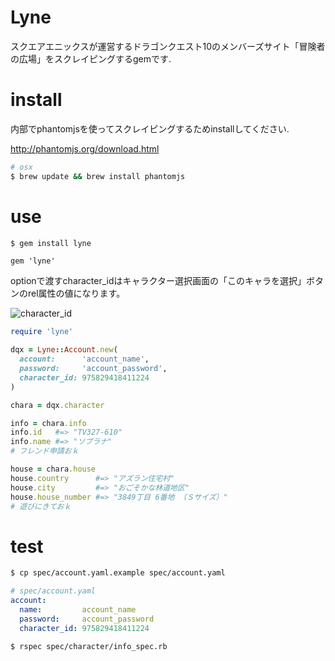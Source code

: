 # Lyne
スクエアエニックスが運営するドラゴンクエスト10のメンバーズサイト「冒険者の広場」をスクレイピングするgemです.

# install

内部でphantomjsを使ってスクレイピングするためinstallしてください.

http://phantomjs.org/download.html

```bash
# osx
$ brew update && brew install phantomjs
```

# use

```bash
$ gem install lyne
```
```
gem 'lyne'
```

optionで渡すcharacter_idはキャラクター選択画面の「このキャラを選択」ボタンのrel属性の値になります。

![character_id](http://dl.dropboxusercontent.com/u/92653510/DQ10/charaid.png "character_id")

```ruby
require 'lyne'

dqx = Lyne::Account.new(
  account:      'account_name',
  password:     'account_password',
  character_id: 975829418411224
)

chara = dqx.character

info = chara.info
info.id   #=> "TV327-610"
info.name #=> "ソプラナ"
# フレンド申請おｋ

house = chara.house
house.country      #=> "アズラン住宅村"
house.city         #=> "おごそかな林道地区"
house.house_number #=> "3849丁目 6番地 （Ｓサイズ）"
# 遊びにきておｋ
```

# test

```bash
$ cp spec/account.yaml.example spec/account.yaml
```

```yaml
# spec/account.yaml
account:
  name:         account_name
  password:     account_password
  character_id: 975829418411224
```

```
$ rspec spec/character/info_spec.rb
```
